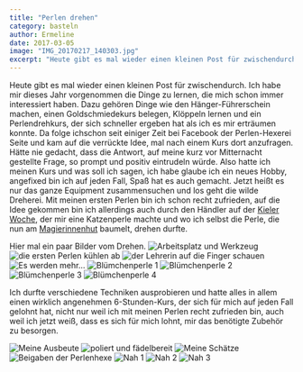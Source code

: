 ```yaml
---
title: "Perlen drehen"
category: basteln
author: Ermeline
date: 2017-03-05
image: "IMG_20170217_140303.jpg"
excerpt: "Heute gibt es mal wieder einen kleinen Post für zwischendurch."
---
```


Heute gibt es mal wieder einen kleinen Post für zwischendurch. Ich habe mir dieses Jahr vorgenommen die Dinge zu lernen, die mich schon immer interessiert haben. Dazu gehören Dinge wie den Hänger-Führerschein machen, einen Goldschmiedekurs belegen, Klöppeln lernen und ein Perlendrehkurs, der sich schneller ergeben hat als ich es mir erträumen konnte. Da folge ichschon seit einiger Zeit bei Facebook der Perlen-Hexerei Seite und kam auf die verrückte Idee, mal nach einem Kurs dort anzufragen. Hätte nie gedacht, dass die Antwort, auf meine kurz vor Mitternacht gestellte Frage, so prompt und positiv eintrudeln würde. Also hatte ich meinen Kurs und was soll ich sagen, ich habe glaube ich ein neues Hobby, angefixed bin ich auf jeden Fall, Spaß hat es auch gemacht. Jetzt heißt es nur das ganze Equipment zusammensuchen und los geht die wilde Dreherei. Mit meinen ersten Perlen bin ich schon recht zufrieden, auf die Idee gekommen bin ich allerdings auch durch den Händler auf der [Kieler Woche](/2016/07/never-ending-story-wolle-und-katzen/), der mir eine Katzenperle machte und wo ich selbst die Perle, die nun am [Magierinnenhut](/2016/03/der-hut-einer-magiewirkenden/) baumelt, drehen durfte.

Hier mal ein paar Bilder vom Drehen.
![Arbeitsplatz und Werkzeug](IMG_20170217_095830.jpg)
![die ersten Perlen kühlen ab](IMG_20170217_095836.jpg)
![der Lehrerin auf die Finger schauen](IMG_20170217_115441.jpg)
![Es werden mehr...](IMG_20170217_115447.jpg)
![Blümchenperle 1](IMG_20170217_131847.jpg)
![Blümchenperle 2](IMG_20170217_131900.jpg)
![Blümchenperle 3](IMG_20170217_131955.jpg)
![Blümchenperle 4](IMG_20170217_132021.jpg)

Ich durfte verschiedene Techniken ausprobieren und hatte alles in allem einen wirklich angenehmen 6-Stunden-Kurs, der sich für mich auf jeden Fall gelohnt hat, nicht nur weil ich mit meinen Perlen recht zufrieden bin, auch weil ich jetzt weiß, dass es sich für mich lohnt, mir das benötigte Zubehör zu besorgen.

![Meine Ausbeute](IMG_20170217_133042.jpg)
![poliert und fädelbereit](IMG_20170217_140244.jpg)
![Meine Schätze](_1020917.JPG)
![Beigaben der Perlenhexe](_1020909.JPG)
![Nah 1](_1020918.JPG)
![Nah 2](_1020919.JPG)
![Nah 3](_1020921.JPG)

